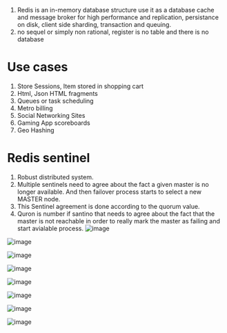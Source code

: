 1. Redis is an in-memory database structure use it as a database cache and message broker for high performance and replication, persistance on disk, client side sharding, transaction and queuing.
2. no sequel or simply non rational, register is no table and there is no database

# Use cases
1. Store Sessions, Item stored in shopping cart
2. Html, Json HTML fragments
3. Queues or task scheduling
4. Metro billing 
5. Social Networking Sites
6. Gaming App scoreboards
7. Geo Hashing

# Redis sentinel
1. Robust distributed system.
2. Multiple sentinels need to agree about the fact a given master is no longer available. And then failover process starts to select a new MASTER node.
3. This Sentinel agreement is done according to the quorum value.
4. Quron is number if santino that needs to agree about the fact that the master is not reachable in order to really mark the master as failing and start avialable process.
![image](https://user-images.githubusercontent.com/43002915/141262080-dbd44485-a33e-4bec-8f74-d2bfec536ca7.png)


![image](https://user-images.githubusercontent.com/43002915/141262463-6c35883b-70e0-47f8-92f5-357fedfa34a3.png)


![image](https://user-images.githubusercontent.com/43002915/141264588-71ca92d0-e5a8-4359-a762-61856535b7ae.png)


![image](https://user-images.githubusercontent.com/43002915/141267673-13cd09d0-2853-489d-8ab2-03f50f50487b.png)


![image](https://user-images.githubusercontent.com/43002915/141301136-427b8d53-fef1-4c6b-8422-e03088eb5945.png)


![image](https://user-images.githubusercontent.com/43002915/141303410-11af36ce-d4e8-4065-9346-4b4b4a1651bb.png)


![image](https://user-images.githubusercontent.com/43002915/141304184-ad8c4fd7-3400-421d-bf1f-02b79ff6210b.png)


![image](https://user-images.githubusercontent.com/43002915/141304802-2611c855-e0c1-46a9-ab0e-adfee6002b94.png)
